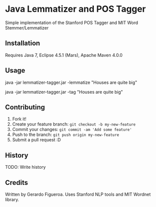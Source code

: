 # Java Lemmatizer and POS Tagger

Simple implementation of the Stanford POS Tagger and MIT Word Stemmer/Lemmatizer

## Installation

Requires Java 7, Eclipse 4.5.1 (Mars), Apache Maven 4.0.0

## Usage

java -jar lemmatizer-tagger.jar -lemmatize "Houses are quite big"

java -jar lemmatizer-tagger.jar -tag "Houses are quite big"

## Contributing

1. Fork it!
2. Create your feature branch: `git checkout -b my-new-feature`
3. Commit your changes: `git commit -am 'Add some feature'`
4. Push to the branch: `git push origin my-new-feature`
5. Submit a pull request :D

## History

TODO: Write history

## Credits
Written by Gerardo Figueroa.
Uses Stanford NLP tools and MIT Wordnet library.